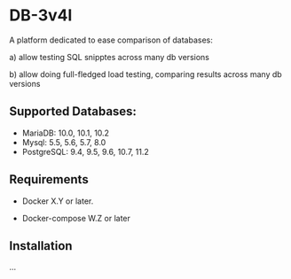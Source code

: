 DB-3v4l
=======

A platform dedicated to ease comparison of databases:

a) allow testing SQL snipptes across many db versions

b) allow doing full-fledged load testing, comparing results across many db versions


## Supported Databases:

* MariaDB: 10.0, 10.1, 10.2
* Mysql: 5.5, 5.6, 5.7, 8.0
* PostgreSQL: 9.4, 9.5, 9.6, 10.7, 11.2


## Requirements

* Docker X.Y or later.

* Docker-compose W.Z or later


## Installation

...
